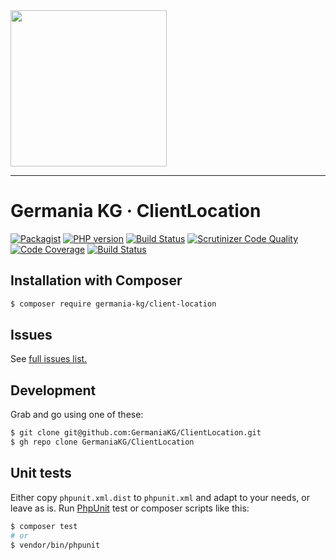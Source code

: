 <img src="https://static.germania-kg.com/logos/ga-logo-2016-web.svgz" width="250px">

------




# Germania KG ·  ClientLocation


[![Packagist](https://img.shields.io/packagist/v/germania-kg/client-location.svg?style=flat)](https://packagist.org/packages/germania-kg/client-location)
[![PHP version](https://img.shields.io/packagist/php-v/germania-kg/client-location.svg)](https://packagist.org/packages/germania-kg/client-location)
[![Build Status](https://img.shields.io/travis/GermaniaKG/ClientLocation.svg?label=Travis%20CI)](https://travis-ci.org/GermaniaKG/ClientLocation)
[![Scrutinizer Code Quality](https://scrutinizer-ci.com/g/GermaniaKG/ClientLocation/badges/quality-score.png?b=master)](https://scrutinizer-ci.com/g/GermaniaKG/ClientLocation/?branch=master)
[![Code Coverage](https://scrutinizer-ci.com/g/GermaniaKG/ClientLocation/badges/coverage.png?b=master)](https://scrutinizer-ci.com/g/GermaniaKG/ClientLocation/?branch=master)
[![Build Status](https://scrutinizer-ci.com/g/GermaniaKG/ClientLocation/badges/build.png?b=master)](https://scrutinizer-ci.com/g/GermaniaKG/ClientLocation/build-status/master)


## Installation with Composer

```bash
$ composer require germania-kg/client-location
```




## Issues

See [full issues list.][i0]

[i0]: https://github.com/GermaniaKG/ClientLocation/issues



## Development

Grab and go using one of these:

```bash
$ git clone git@github.com:GermaniaKG/ClientLocation.git
$ gh repo clone GermaniaKG/ClientLocation
```




## Unit tests

Either copy `phpunit.xml.dist` to `phpunit.xml` and adapt to your needs, or leave as is. Run [PhpUnit](https://phpunit.de/) test or composer scripts like this:

```bash
$ composer test
# or
$ vendor/bin/phpunit
```

